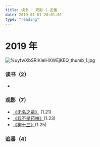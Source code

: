 ```yaml
---
title: 读书 | 观影 | 追番
date: 2019-01-01 20:01:01
type: "reading"
---
```


#	2019 年

![%uyfwXbSRlKIelHXWEjKEQ_thumb_1.jpg](https://i.loli.net/2019/01/02/5c2c2b28467b1.jpg)

### 读书（2）

- 

### 观影（7）

- [《无名之辈》](https://movie.douban.com/subject/27110296/) (1.21)
- [《我不是药神》](https://movie.douban.com/subject/26752088/)(1.23)
- [《狗十三》](https://movie.douban.com/subject/25716096/)(1.25)

### 追番（4）



